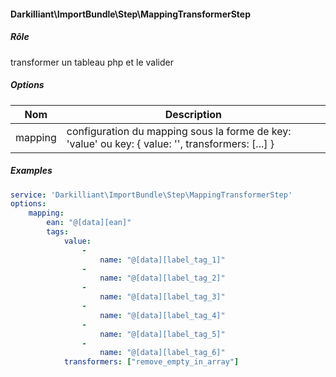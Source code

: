 #### Darkilliant\ImportBundle\Step\MappingTransformerStep

##### Rôle 

transformer un tableau php et le valider    

##### Options

| Nom     | Description                                                                                       |
|------   |---------------------------------------------------------------------------------------------------|
| mapping | configuration du mapping sous la forme de key: 'value' ou key: { value: '', transformers: [...] } |

##### Examples

```yaml
service: 'Darkilliant\ImportBundle\Step\MappingTransformerStep'
options:
    mapping:
        ean: "@[data][ean]"
        tags:
            value:
                -
                    name: "@[data][label_tag_1]"
                -
                    name: "@[data][label_tag_2]"
                -
                    name: "@[data][label_tag_3]"
                -
                    name: "@[data][label_tag_4]"
                -
                    name: "@[data][label_tag_5]"
                -
                    name: "@[data][label_tag_6]"
            transformers: ["remove_empty_in_array"]
```
